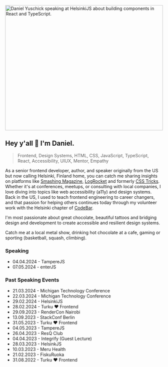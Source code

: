 <img alt="Daniel Yuschick speaking at HelsinkiJS about building components in React and TypeScript." src="https://media.licdn.com/dms/image/D4D22AQHy0eRR0p3Jqg/feedshare-shrink_2048_1536/0/1709282409892?e=1715212800&v=beta&t=wdrN4rQodnvxI5GQzu8-Zs9ARL6Mna1TOqvNJPkZaVg" height="400" style="width: 100%; object-fit: cover; object-position: center;">

## Hey y'all 🤘 I'm Daniel.

> Frontend, Design Systems, HTML, CSS, JavaScript, TypeScript, React, Accessibility, UIUX, Mentor, Empathy

As a senior frontend developer, author, and speaker originally from the US but now calling Helsinki, Finland home, you can catch me sharing insights on platforms like [Smashing Magazine](https://www.smashingmagazine.com/author/daniel-yuschick/), [LogRocket](https://blog.logrocket.com/author/danielyuschick/) and formerly [CSS Tricks](https://css-tricks.com/author/danyuschick/). Whether it's at conferences, meetups, or consulting with local companies, I love diving into topics like web accessibility (a11y) and design systems. Back in the US, I used to teach frontend engineering to career changers, and that passion for helping others continues today through my volunteer work with the Helsinki chapter of [CodeBar](https://codebar.io/).

I'm most passionate about great chocolate, beautiful tattoos and bridging design and development to create accessible and resilient design systems.

Catch me at a local metal show, drinking hot chocolate at a cafe, gaming or sporting (basketball, squash, climbing).

### Speaking

- 04.04.2024 - TampereJS
- 07.05.2024 - enterJS

### Past Speaking Events

- 21.03.2024 - Michigan Technology Conference
- 22.03.2024 - Michigan Technology Conference
- 29.02.2024 - HelsinkiJS
- 28.02.2024 - Turku ❤️ Frontend
- 29.09.2023 - RenderCon Nairobi
- 13.09.2023 - StackConf Berlin
- 31.05.2023 - Turku ❤️ Frontend
- 04.05.2023 - TampereJS
- 26.04.2023 - ResQ Club
- 04.04.2023 - Integrify (Guest Lecture)
- 28.03.2023 - HelsinkJS
- 10.03.2023 - Meru Health
- 21.02.2023 - FiskuRuoka
- 31.08.2022 - Turku ❤️ Frontend
